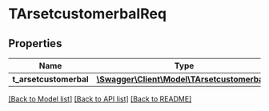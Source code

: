 # TArsetcustomerbalReq

## Properties
Name | Type | Description | Notes
------------ | ------------- | ------------- | -------------
**t_arsetcustomerbal** | [**\Swagger\Client\Model\TArsetcustomerbal[]**](TArsetcustomerbal.md) |  | [optional] 

[[Back to Model list]](../README.md#documentation-for-models) [[Back to API list]](../README.md#documentation-for-api-endpoints) [[Back to README]](../README.md)


